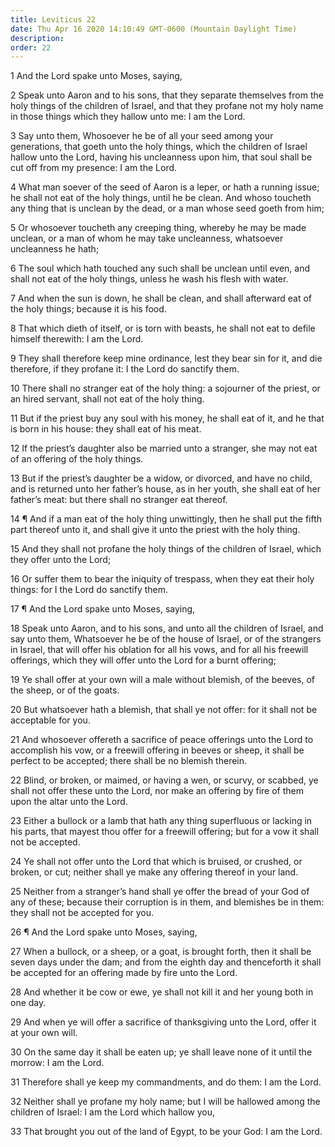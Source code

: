 ```yaml
---
title: Leviticus 22
date: Thu Apr 16 2020 14:10:49 GMT-0600 (Mountain Daylight Time)
description: 
order: 22
---
```


<p>1 And the Lord spake unto Moses, saying,</p>
<p>
  2 Speak unto Aaron and to his sons, that they separate themselves from the
  holy things of the children of Israel, and that they profane not my holy name
  in those things which they hallow unto me: I am the Lord.
</p>
<p>
  3 Say unto them, Whosoever he be of all your seed among your generations, that
  goeth unto the holy things, which the children of Israel hallow unto the Lord,
  having his uncleanness upon him, that soul shall be cut off from my presence:
  I am the Lord.
</p>
<p>
  4 What man soever of the seed of Aaron is a leper, or hath a running issue; he
  shall not eat of the holy things, until he be clean. And whoso toucheth any
  thing that is unclean by the dead, or a man whose seed goeth from him;
</p>
<p>
  5 Or whosoever toucheth any creeping thing, whereby he may be made unclean, or
  a man of whom he may take uncleanness, whatsoever uncleanness he hath;
</p>
<p>
  6 The soul which hath touched any such shall be unclean until even, and shall
  not eat of the holy things, unless he wash his flesh with water.
</p>
<p>
  7 And when the sun is down, he shall be clean, and shall afterward eat of the
  holy things; because it is his food.
</p>
<p>
  8 That which dieth of itself, or is torn with beasts, he shall not eat to
  defile himself therewith: I am the Lord.
</p>
<p>
  9 They shall therefore keep mine ordinance, lest they bear sin for it, and die
  therefore, if they profane it: I the Lord do sanctify them.
</p>
<p>
  10 There shall no stranger eat of the holy thing: a sojourner of the priest,
  or an hired servant, shall not eat of the holy thing.
</p>
<p>
  11 But if the priest buy any soul with his money, he shall eat of it, and he
  that is born in his house: they shall eat of his meat.
</p>
<p>
  12 If the priest&#x2019;s daughter also be married unto a stranger, she may
  not eat of an offering of the holy things.
</p>
<p>
  13 But if the priest&#x2019;s daughter be a widow, or divorced, and have no
  child, and is returned unto her father&#x2019;s house, as in her youth, she
  shall eat of her father&#x2019;s meat: but there shall no stranger eat
  thereof.
</p>
<p>
  14 &#xB6; And if a man eat of the holy thing unwittingly, then he shall put
  the fifth part thereof unto it, and shall give it unto the priest with the
  holy thing.
</p>
<p>
  15 And they shall not profane the holy things of the children of Israel, which
  they offer unto the Lord;
</p>
<p>
  16 Or suffer them to bear the iniquity of trespass, when they eat their holy
  things: for I the Lord do sanctify them.
</p>
<p>17 &#xB6; And the Lord spake unto Moses, saying,</p>
<p>
  18 Speak unto Aaron, and to his sons, and unto all the children of Israel, and
  say unto them, Whatsoever he be of the house of Israel, or of the strangers in
  Israel, that will offer his oblation for all his vows, and for all his
  freewill offerings, which they will offer unto the Lord for a burnt offering;
</p>
<p>
  19 Ye shall offer at your own will a male without blemish, of the beeves, of
  the sheep, or of the goats.
</p>
<p>
  20 But whatsoever hath a blemish, that shall ye not offer: for it shall not be
  acceptable for you.
</p>
<p>
  21 And whosoever offereth a sacrifice of peace offerings unto the Lord to
  accomplish his vow, or a freewill offering in beeves or sheep, it shall be
  perfect to be accepted; there shall be no blemish therein.
</p>
<p>
  22 Blind, or broken, or maimed, or having a wen, or scurvy, or scabbed, ye
  shall not offer these unto the Lord, nor make an offering by fire of them upon
  the altar unto the Lord.
</p>
<p>
  23 Either a bullock or a lamb that hath any thing superfluous or lacking in
  his parts, that mayest thou offer for a freewill offering; but for a vow it
  shall not be accepted.
</p>
<p>
  24 Ye shall not offer unto the Lord that which is bruised, or crushed, or
  broken, or cut; neither shall ye make any offering thereof in your land.
</p>
<p>
  25 Neither from a stranger&#x2019;s hand shall ye offer the bread of your God
  of any of these; because their corruption is in them, and blemishes be in
  them: they shall not be accepted for you.
</p>
<p>26 &#xB6; And the Lord spake unto Moses, saying,</p>
<p>
  27 When a bullock, or a sheep, or a goat, is brought forth, then it shall be
  seven days under the dam; and from the eighth day and thenceforth it shall be
  accepted for an offering made by fire unto the Lord.
</p>
<p>
  28 And whether it be cow or ewe, ye shall not kill it and her young both in
  one day.
</p>
<p>
  29 And when ye will offer a sacrifice of thanksgiving unto the Lord, offer it
  at your own will.
</p>
<p>
  30 On the same day it shall be eaten up; ye shall leave none of it until the
  morrow: I am the Lord.
</p>
<p>31 Therefore shall ye keep my commandments, and do them: I am the Lord.</p>
<p>
  32 Neither shall ye profane my holy name; but I will be hallowed among the
  children of Israel: I am the Lord which hallow you,
</p>
<p>
  33 That brought you out of the land of Egypt, to be your God: I am the Lord.
</p>
